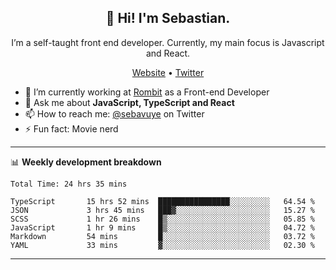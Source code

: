 <h2 align="center">👋 Hi! I'm Sebastian.</h2>
<p align="center">I’m a self-taught front end developer. Currently, my main focus is Javascript and React.</p>
<p align="center">
  <a href="https://sebastianvuye.be">Website</a> •
  <a href="https://twitter.com/sebavuye">Twitter</a>
</p>


- 🔭 I’m currently working at [Rombit](https://rombit.com/) as a Front-end Developer
- 💬 Ask me about **JavaScript, TypeScript and React**
- 📫 How to reach me: [@sebavuye](https://twitter.com/sebavuye) on Twitter
- ⚡ Fun fact: Movie nerd

-------

📊 **Weekly development breakdown**

<!--START_SECTION:waka-->

```text
Total Time: 24 hrs 35 mins

TypeScript       15 hrs 52 mins  ████████████████░░░░░░░░░   64.54 %
JSON             3 hrs 45 mins   ███▓░░░░░░░░░░░░░░░░░░░░░   15.27 %
SCSS             1 hr 26 mins    █▒░░░░░░░░░░░░░░░░░░░░░░░   05.85 %
JavaScript       1 hr 9 mins     █▒░░░░░░░░░░░░░░░░░░░░░░░   04.72 %
Markdown         54 mins         █░░░░░░░░░░░░░░░░░░░░░░░░   03.72 %
YAML             33 mins         ▓░░░░░░░░░░░░░░░░░░░░░░░░   02.30 %
```

<!--END_SECTION:waka-->
-------

